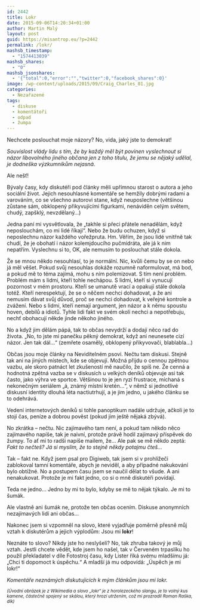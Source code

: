```yaml
---
id: 2442
title: Lokr
date: 2015-09-06T14:20:34+01:00
author: Martin Malý
layout: post
guid: https://misantrop.eu/?p=2442
permalink: /lokr/
mashsb_timestamp:
  - "1574413039"
mashsb_shares:
  - "0"
mashsb_jsonshares:
  - '{"total":0,"error":"","twitter":0,"facebook_shares":0}'
image: /wp-content/uploads/2015/09/Craig_Charles_01.jpg
categories:
  - Nezařazené
tags:
  - diskuse
  - komentátoři
  - odpad
  - žumpa
---
```

Nechcete poslouchat moje názory? No, vida, jaký jste to demokrat!

<!--more-->

_Souvislost vlády lidu s tím, že by každý měl být povinen vyslechnout si názor libovolného jiného občana jen z toho titulu, že jemu se nějaký udělal, je dodneška výzkumníkům nejasná._

Ale nešť!

Bývaly časy, kdy diskutéři pod články měli upřímnou starost o autora a jeho sociální život. Jejich nesouhlasné komentáře se hemžily dobrými radami a varováním, co se všechno autorovi stane, když neuposlechne (většinou zůstane sám, obklopený přikyvujícími figurkami, nenáviděn celým světem, chudý, zapšklý, nevzdělaný&#8230;)

Jedna paní mi vysvětlovala, že &#8222;takhle si přeci přátele nenadělám, když neposlouchám, co mi lidé říkají&#8220;. Nebo že budu ochuzen, když si neposlechnu názor každého vořežpruta. Hm. Věřím, že jsou lidé vnitřně tak chudí, že je obohatí i názor kolemjdoucího pučmidráta, ale já k nim nepatřím. Vyslechnu si to, OK, ale nemusím to poslouchat stále dokola.

Že se mnou někdo nesouhlasí, to je normální. Nic, kvůli čemu by se on nebo já měl věšet. Pokud svůj nesouhlas dokáže rozumně naformulovat, má bod, a pokud mě to téma zajímá, mohu s ním polemizovat. S tím není problém. Problém mám s lidmi, kteří tohle nechápou. S lidmi, kteří si vynucují pozornost v mém prostoru. Kteří se umanutě vrací a opakují stále dokola totéž. Kteří nerespektují, že se o něčem nechci dohadovat, a že ani nemusím dávat svůj důvod, proč se nechci dohadovat, k veřejné kontrole a zvážení. Nebo s lidmi, kteří nemají argument, jen názor a k němu spoustu hoven, debilů a idiotů. Tyhle lidi fakt ve svém okolí nechci a nepotřebuju, nechť obohacují někde jinde někoho jiného.

No a když jim dělám pápá, tak to občas nevydrží a dodají něco rad do života. &#8222;No, to jste mi panečku pěkný demokrat, když ani neunesete cizí názor. Jen tak dál&#8230;&#8220; (zemřete osamělý, obklopený přikyvovači, blablabla&#8230;)

Občas jsou moje články na Neviditelném psovi. Nečtu tam diskusi. Stejně tak ani na jiných místech, kde se objevují. Možná přijdu o cennou zpětnou vazbu, ale skoro patnáct let zkušeností mě naučilo, že spíš ne. Že cenná a hodnotná zpětná vazba se v diskusích u velkých deníků objevuje asi tak často, jako výhra ve sportce. Většinou to je jen ryzí frustrace, míchaná s nekonečným seriálem &#8222;á, známý místní kretén&#8230;&#8220;, v němž si jednotlivé diskusní identity dlouhá léta nactiutrhují, a je jim jedno, u jakého článku se to odehrává.

Vedení internetových deníků si tohle panoptikum nadále udržuje, ačkoli je to stojí čas, peníze a dobrou pověst (pokud jim ještě nějaká zbývá).

No zkrátka &#8211; nečtu. Nic zajímavého tam není, a pokud tam někdo něco zajímavého napíše, tak je naivní, protože právě hodil zajímavý příspěvek do žumpy. To ať mi to radši napíše mailem, že&#8230; Ale pak se mě někdo zeptá: _Fakt to nečteš? Já si myslím, že to stejně někdy potajmu čteš&#8230;_

Tak &#8211; fakt ne. Když jsem psal pro Digiweb, tak jsem si v prohlížeči zablokoval tamní komentáře, abych je neviděl, a aby případné nakukování bylo obtížné. No a postupem času jsem se naučil dělat to všude. A ani nenakukovat. Protože je mi fakt jedno, co si o mně diskutéři povídají.

Teda ne jedno&#8230; Jedno by mi to bylo, kdyby se mě to nějak týkalo. Je mi to šumák.

Ale vlastně ani šumák ne, protože ten občas ocením. Diskuse anonymních nezajímavých lidí ani občas&#8230;

Nakonec jsem si vzpomněl na slovo, které vyjadřuje poměrně přesně můj vztah k diskutérům a jejich výplodům: Jsou mi **lokr**!

Neznáte to slovo? Nikdy jste ho neslyšeli? No, tak zhruba takový je můj vztah. Jestli chcete vědět, kde jsem ho našel, tak v Červeném trpaslíku ho použil překladatel v díle Fotostroj času, kdy Lister říká svému mladšímu já: &#8222;Chci ti dopomoct k úspěchu.&#8220; A mladší já mu odpovídá: &#8222;Úspěch je mi lokr!&#8220;

_Komentáře neznámých diskutujících k mým článkům jsou mi lokr._

<small><em>(Úvodní obrázek je z Wikimedia a slovo &#8222;lokr&#8220; je z horolezeckého slangu, je to volný kus kamene, částečně spojený se skálou, který hrozí utržením, což mi prozradil Roman Raška, dík)</em></small>